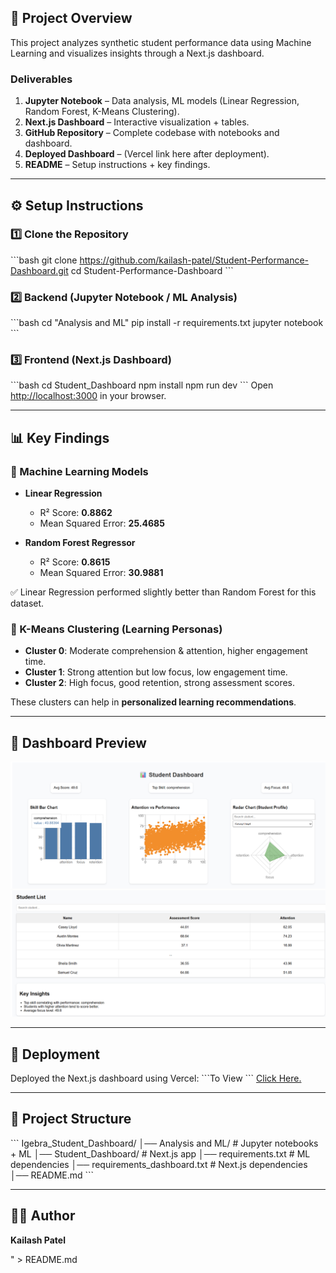 ## 📌 Project Overview
This project analyzes synthetic student performance data using Machine Learning and visualizes insights through a Next.js dashboard.

### Deliverables
1. **Jupyter Notebook** – Data analysis, ML models (Linear Regression, Random Forest, K-Means Clustering).
2. **Next.js Dashboard** – Interactive visualization + tables.
3. **GitHub Repository** – Complete codebase with notebooks and dashboard.
4. **Deployed Dashboard** – (Vercel link here after deployment).
5. **README** – Setup instructions + key findings.

---

## ⚙️ Setup Instructions

### 1️⃣ Clone the Repository
\`\`\`bash
git clone https://github.com/kailash-patel/Student-Performance-Dashboard.git
cd Student-Performance-Dashboard
\`\`\`

### 2️⃣ Backend (Jupyter Notebook / ML Analysis)
\`\`\`bash
cd \"Analysis and ML\"
pip install -r requirements.txt
jupyter notebook
\`\`\`

### 3️⃣ Frontend (Next.js Dashboard)
\`\`\`bash
cd Student_Dashboard
npm install
npm run dev
\`\`\`
Open [http://localhost:3000](http://localhost:3000) in your browser.

---

## 📊 Key Findings

### 🔹 Machine Learning Models
- **Linear Regression**
  - R² Score: **0.8862**
  - Mean Squared Error: **25.4685**

- **Random Forest Regressor**
  - R² Score: **0.8615**
  - Mean Squared Error: **30.9881**

✅ Linear Regression performed slightly better than Random Forest for this dataset.

### 🔹 K-Means Clustering (Learning Personas)
- **Cluster 0**: Moderate comprehension & attention, higher engagement time.
- **Cluster 1**: Strong attention but low focus, low engagement time.
- **Cluster 2**: High focus, good retention, strong assessment scores.

These clusters can help in **personalized learning recommendations**.

---

## 📸 Dashboard Preview
![Dashboard 1](./assests/dashboard1%20(1).png)
![Dashboard 2](./assests/dashboard1%20(2).png)


---

## 🚀 Deployment
Deployed the Next.js dashboard using Vercel:
\`\`\`To View
\`\`\`
[Click Here.](https://student-performance-dashboard-kailash-patels-projects.vercel.app/)

---

## 📂 Project Structure
\`\`\`
Igebra_Student_Dashboard/
│── Analysis and ML/        # Jupyter notebooks + ML
│── Student_Dashboard/      # Next.js app
│── requirements.txt        # ML dependencies
│── requirements_dashboard.txt # Next.js dependencies
│── README.md
\`\`\`

---

## 👨‍💻 Author
**Kailash Patel**

" > README.md
